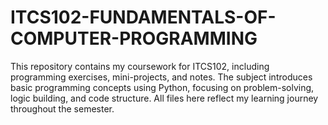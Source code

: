 # ITCS102-FUNDAMENTALS-OF-COMPUTER-PROGRAMMING
This repository contains my coursework for ITCS102, including programming exercises, mini-projects, and notes. The subject introduces basic programming concepts using Python, focusing on problem-solving, logic building, and code structure. All files here reflect my learning journey throughout the semester.
